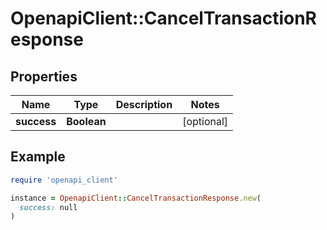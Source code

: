 # OpenapiClient::CancelTransactionResponse

## Properties

| Name | Type | Description | Notes |
| ---- | ---- | ----------- | ----- |
| **success** | **Boolean** |  | [optional] |

## Example

```ruby
require 'openapi_client'

instance = OpenapiClient::CancelTransactionResponse.new(
  success: null
)
```

